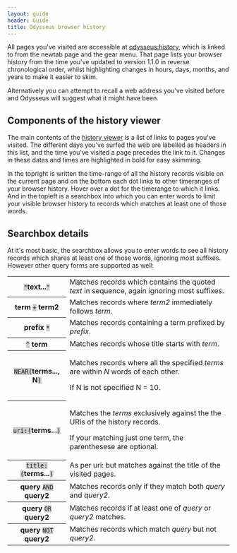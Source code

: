 ```yaml
---
layout: guide
header: Guide
title: Odysseus browser history
---
```


All pages you've visited are accessible at [odysseus:history](odysseus:history), which is linked to from the newtab page and the gear menu. That page lists your browser history from the time you've updated to version 1.1.0 in reverse chronological order, whilst highlighting changes in hours, days, months, and years to make it easier to skim.

Alternatively you can attempt to recall a web address you've visited before and Odysseus will suggest what it might have been.

## Components of the history viewer
The main contents of the [history viewer](odysseus:history) is a list of links to pages you've visited. The different days you've surfed the web are labelled as headers in this list, and the time you've visited a page precedes the link to it. Changes in these dates and times are highlighted in bold for easy skimming.

In the topright is written the time-range of all the history records visible on the current page and on the bottom each dot links to other timeranges of your browser history. Hover over a dot for the timerange to which it links. And in the topleft is a searchbox into which you can enter words to limit your visible browser history to records which matches at least one of those words.

## Searchbox details

At it's most basic, the searchbox allows you to enter words to see all history records which shares at least one of those words, ignoring most suffixes. However other query forms are supported as well:

<style>code {background: #ccc; font: monospace; font-weight: normal;}</style>

<table>
  <tr>
    <th><code>"</code>text...<code>"</code></th>
    <td>Matches records which contains the quoted <em>text</em> in sequence, again ignoring most suffixes.</td>
  </tr>
  <tr>
    <th>term <code>+</code> term2</th>
    <td>Matches records where <em>term2</em> immediately follows <em>term</em>.</td>
  </tr>
  <tr>
    <th>prefix <code>*</code></th>
    <td>Matches records containing a term prefixed by <em>prefix</em>.</td>
  </tr>
  <tr>
    <th><code>^</code> term</th>
    <td>Matches records whose title starts with <em>term</em>.</td>
  </tr>
  <tr>
    <th><code>NEAR(</code>terms..., N<code>)</code></th>
    <td><p>Matches records where all the specified <em>terms</em> are within <em>N</em> words of each other.</p>
      <p>If N is not specified N = 10.</p></td>
  </tr>
  <tr>
    <th><code>uri:(</code>terms...<code>)</code></th>
    <td><p>Matches the <em>terms</em> exclusively against the the URIs of the history records.</p>
        <p>If your matching just one term, the parenthesese are optional.</p></td>
  </tr>
  <tr>
    <th><code>title:(</code>terms...<code>)</code></th>
    <td>As per uri: but matches against the title of the visited pages.</td>
  </tr>
  <tr>
    <th>query <code>AND</code> query2</th>
    <td>Matches records only if they match both <em>query</em> and <em>query2</em>.</td>
  </tr>
  <tr>
    <th>query <code>OR</code> query2</th>
    <td>Matches records if at least one of <em>query</em> or <em>query2</em> matches.</td>
  </tr>
  <tr>
    <th>query <code>NOT</code> query2</th>
    <td>Matches records which match <em>query</em> but not <em>query2</em>.
